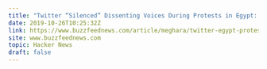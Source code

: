 ```yaml
---
title: "Twitter “Silenced” Dissenting Voices During Protests in Egypt: Research"
date: 2019-10-26T10:25:32Z
link: https://www.buzzfeednews.com/article/meghara/twitter-egypt-protests-accounts-suspended?utm_medium=RSS&utm_source=hune
site: www.buzzfeednews.com
topic: Hacker News
draft: false
---
```

